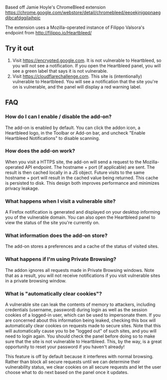 Based off Jamie Hoyle's ChromeBleed extension
https://chrome.google.com/webstore/detail/chromebleed/eeoekjnjgppnaegdjbcafdggilajhpic

The extension uses a Mozilla-operated instance of Filippo Valsora's endpoint
from http://filippo.io/Heartbleed/

## Try it out

1. Visit https://encrypted.google.com. It is not vulnerable to Heartbleed, so
   you will not see a notification. If you open the Heartbleed panel, you will
   see a green label that says it is not vulnerable.
2. Visit https://cloudflarechallenge.com. This site is (intentionally)
   vulnerable to Heartbleed. You will see a notification that the site you're
   on is vulnerable, and the panel will display a red warning label.

## FAQ

### How do I can I enable / disable the add-on?

The add-on is enabled by default. You can click the addon icon, a Heartbleed
logo, in the Toolbar or Add-on bar, and uncheck "Enable Heartbleed
Notifications" to disable scanning.

### How does the add-on work?

When you visit a HTTPS site, the add-on will send a request to the Mozilla-operated API endpoint. The hostname + port (if applicable) are sent. The result is then cached locally in a JS object. Future visits to the same hostname + port will result in the cached value being returned. This cache is persisted to disk. This design both improves performance and minimizes privacy leakage.

### What happens when I visit a vulnerable site?

A Firefox notification is generated and displayed on your desktop informing you of the vulnerable domain. You can also open the Heartbleed panel to view the status of the site you're currently on.

### What information does the add-on store?

The add-on stores a preferences and a cache of the status of visited sites.

### What happens if I'm using Private Browsing?

The addon ignores all requests made in Private Browsing windows. Note that as
a result, you will not receive notifications if you visit vulnerable sites in
a private browsing window.

### What is "automatically clear cookies"?

A vulnerable site can leak the contents of memory to attackers, including
credentials (username, password) during login as well as the session cookies
of a logged-in user, which can be used to impersonate them. If you are
concerned about this information being leaked, checking this box will
automatically clear cookies on requests made to secure sites. Note that this
will automatically cause you to be "logged out" of such sites, and you will
need to login again. You should check the panel before doing so to make sure
that the site is not vulnerable to Heartbleed. This, by the way, is a great
opportunity to reset your password if you haven't already!

This feature is off by default because it interferes with normal browsing.
Rather than block all secure requests until we can determine their
vulnerability status, we clear cookies on all secure requests and let the user
choose what to do next based on the panel once it updates.

